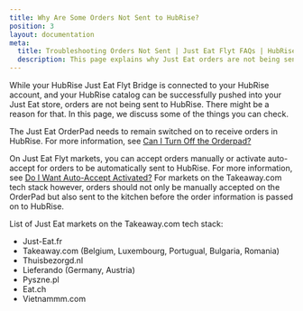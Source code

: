 ```yaml
---
title: Why Are Some Orders Not Sent to HubRise?
position: 3
layout: documentation
meta:
  title: Troubleshooting Orders Not Sent | Just Eat Flyt FAQs | HubRise
  description: This page explains why Just Eat orders are not being sent to HubRise via the HubRiseJust Eat Flyt Bridge.
---
```


While your HubRise Just Eat Flyt Bridge is connected to your HubRise account, and your HubRise catalog can be successfully pushed into your Just Eat store, orders are not being sent to HubRise. There might be a reason for that. In this page, we discuss some of the things you can check.

The Just Eat OrderPad needs to remain switched on to receive orders in HubRise. For more information, see [Can I Turn Off the Orderpad?](/apps/just-eat-flyt/faqs/auto-accept/)

On Just Eat Flyt markets, you can accept orders manually or activate auto-accept for orders to be automatically sent to HubRise. For more information, see [Do I Want Auto-Accept Activated?](/apps/just-eat-flyt/faqs/auto-accept/)
For markets on the Takeaway.com tech stack however, orders should not only be manually accepted on the OrderPad but also sent to the kitchen before the order information is passed on to HubRise.

List of Just Eat markets on the Takeaway.com tech stack:
- Just-Eat.fr
- Takeaway.com (Belgium, Luxembourg, Portugual, Bulgaria, Romania)
- Thuisbezorgd.nl
- Lieferando (Germany, Austria)
- Pyszne.pl
- Eat.ch
- Vietnammm.com
